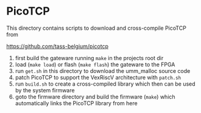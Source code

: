 # PicoTCP

This directory contains scripts to download and cross-compile
PicoTCP from

https://github.com/tass-belgium/picotcp

1. first build the gateware running `make` in the projects root dir
2. load (`make load`) or flash (`make flash`) the gateware to the FPGA
3. run `get.sh` in this directory to download the umm_malloc source code
4. patch PicoTCP to support the VexRiscV architecture with `patch.sh`
5. run `build.sh` to create a cross-compiled library which then can be used by
   the system firmware
5. goto the firmware directory and build the firmware (`make`) which automatically
   links the PicoTCP library from here
